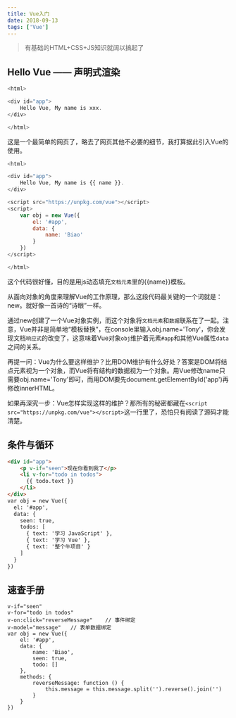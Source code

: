 ```yaml
---
title: Vue入门
date: 2018-09-13
tags: ['Vue']
---
```


> 有基础的HTML+CSS+JS知识就阔以搞起了

## Hello Vue —— 声明式渲染

```js
<html>

<div id="app">
    Hello Vue, My name is xxx.
</div>

</html>
```

这是一个最简单的网页了，略去了网页其他不必要的细节，我打算据此引入Vue的使用。

```js
<html>

<div id="app">
    Hello Vue, My name is {{ name }}.
</div>

<script src="https://unpkg.com/vue"></script>
<script>
    var obj = new Vue({
        el: '#app',
        data: {
            name: 'Biao'
        }
    })
</script>

</html>
```

这个代码很好懂，目的是用js动态填充`文档元素`里的{{name}}模板。

从面向对象的角度来理解Vue的工作原理，那么这段代码最关键的一个词就是：new。就好像一首诗的“诗眼”一样。

通过new创建了一个Vue对象实例，而这个对象将`文档元素`和`数据`联系在了一起。注意，Vue并非是简单地“模板替换”，在console里输入obj.name='Tony'，你会发现文档`响应式`的改变了，这意味着Vue对象`obj`维护着元素`#app`和其他Vue属性`data`之间的关系。

再提一问：Vue为什么要这样维护？比用DOM维护有什么好处？答案是DOM将结点元素视为一个对象，而Vue将有结构的数据视为一个对象。用Vue修改name只需要obj.name='Tony'即可，而用DOM要先document.getElementById('app')再修改innerHTML。

如果再深究一步：Vue怎样实现这样的维护？那所有的秘密都藏在`<script src="https://unpkg.com/vue"></script>`这一行里了，恐怕只有阅读了源码才能清楚。

## 条件与循环

```html
<div id="app">
    <p v-if="seen">现在你看到我了</p>
    <li v-for="todo in todos">
      {{ todo.text }}
    </li>
</div>
var obj = new Vue({
  el: '#app',
  data: {
    seen: true,
    todos: [
      { text: '学习 JavaScript' },
      { text: '学习 Vue' },
      { text: '整个牛项目' }
    ]
  }
})
```

## 速查手册

```
v-if="seen"
v-for="todo in todos"
v-on:click="reverseMessage"    // 事件绑定
v-model="message"   // 表单数据绑定
var obj = new Vue({
    el: '#app',
    data: {
        name: 'Biao',
        seen: true,
        todo: []
    },
    methods: {
        reverseMessage: function () {
            this.message = this.message.split('').reverse().join('')
        }
    }
})
```

